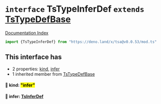 # `interface` TsTypeInferDef `extends` [TsTypeDefBase](../private.interface.TsTypeDefBase/README.md)

[Documentation Index](../README.md)

```ts
import {TsTypeInferDef} from "https://deno.land/x/tsa@v0.0.53/mod.ts"
```

## This interface has

- 2 properties:
[kind](#-kind-infer),
[infer](#-infer-tsinferdef)
- 1 inherited member from [TsTypeDefBase](../private.interface.TsTypeDefBase/README.md)


#### 📄 kind: <mark>"infer"</mark>



#### 📄 infer: [TsInferDef](../interface.TsInferDef/README.md)



